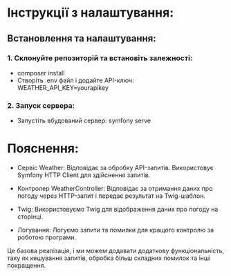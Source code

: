 # Інструкції з налаштування:
## Встановлення та налаштування:

### 1. Склонуйте репозиторій та встановіть залежності:

* composer install
* Створіть .env файл і додайте API-ключ: WEATHER_API_KEY=yourapikey

### 2. Запуск сервера:
* Запустіть вбудований сервер: symfony serve

# Пояснення:
* Сервіс Weather:
  Відповідає за обробку API-запитів. Використовує Symfony HTTP Client для здійснення запитів.

* Контролер WeatherController:
  Відповідає за отримання даних про погоду через HTTP-запит і передає результат на Twig-шаблон.

* Twig: Використовуємо Twig для відображення даних про погоду на сторінці.
* Логування: Логуємо запити та помилки для кращого контролю за роботою програми.

Це базова реалізація, і ми можем додавати додаткову функціональність,
таку як кешування запитів, обробка більш складних помилок та інші покращення.